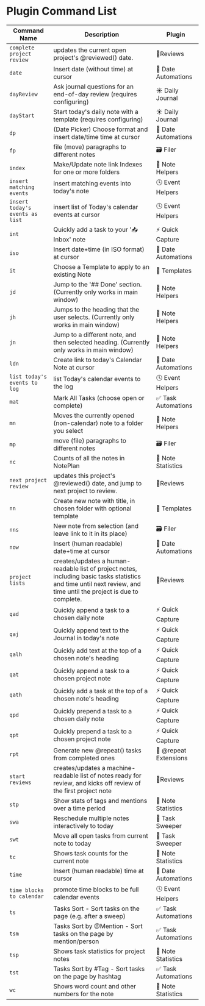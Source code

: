 # Plugin Command List

| Command Name | Description | Plugin |
| --- | --- | --- |
| `complete project review` | updates the current open project's @reviewed() date. | 🔬Reviews |
| `date` | Insert date (without time) at cursor | 📅 Date Automations |
| `dayReview` | Ask journal questions for an end-of-day review (requires configuring) | ☀️ Daily Journal |
| `dayStart` | Start today's daily note with a template (requires configuring) | ☀️ Daily Journal |
| `dp` | (Date Picker) Choose format and insert date/time time at cursor | 📅 Date Automations |
| `fp` | file (move) paragraphs to different notes | 🗃 Filer |
| `index` | Make/Update note link Indexes for one or more folders | 📙 Note Helpers |
| `insert matching events` | insert matching events into today's note | 🕓 Event Helpers |
| `insert today's events as list` | insert list of Today's calendar events at cursor | 🕓 Event Helpers |
| `int` | Quickly add a task to your '📥 Inbox' note | ⚡️ Quick Capture |
| `iso` | Insert date+time (in ISO format) at cursor | 📅 Date Automations |
| `it` | Choose a Template to apply to an existing Note | 🔩 Templates |
| `jd` | Jump to the '## Done' section. (Currently only works in main window) | 📙 Note Helpers |
| `jh` | Jumps to the heading that the user selects. (Currently only works in main window) | 📙 Note Helpers |
| `jn` | Jump to a different note, and then selected heading. (Currently only works in main window) | 📙 Note Helpers |
| `ldn` | Create link to today's Calendar Note at cursor | 📅 Date Automations |
| `list today's events to log` | list Today's calendar events to the log | 🕓 Event Helpers |
| `mat` | Mark All Tasks (choose open or complete) | ✅ Task Automations |
| `mn` | Moves the currently opened (non-calendar) note to a folder you select | 📙 Note Helpers |
| `mp` | move (file) paragraphs to different notes | 🗃 Filer |
| `nc` | Counts of all the notes in NotePlan | 🔢 Note Statistics |
| `next project review` | updates this project's @reviewed() date, and jump to next project to review. | 🔬Reviews |
| `nn` | Create new note with title, in chosen folder with optional template | 🔩 Templates |
| `nns` | New note from selection (and leave link to it in its place) | 🗃 Filer |
| `now` | Insert (human readable) date+time at cursor | 📅 Date Automations |
| `project lists` | creates/updates a human-readable list of project notes, including basic tasks statistics and time until next review, and time until the project is due to complete. | 🔬Reviews |
| `qad` | Quickly append a task to a chosen daily note | ⚡️ Quick Capture |
| `qaj` | Quickly append text to the Journal in today's note | ⚡️ Quick Capture |
| `qalh` | Quickly add text at the top of a chosen note's heading | ⚡️ Quick Capture |
| `qat` | Quickly append a task to a chosen project note | ⚡️ Quick Capture |
| `qath` | Quickly add a task at the top of a chosen note's heading | ⚡️ Quick Capture |
| `qpd` | Quickly prepend a task to a chosen daily note | ⚡️ Quick Capture |
| `qpt` | Quickly prepend a task to a chosen project note | ⚡️ Quick Capture |
| `rpt` | Generate new @repeat() tasks from completed ones | 🔁 @repeat Extensions |
| `start reviews` | creates/updates a machine-readable list of notes ready for review, and kicks off review of the first project note | 🔬Reviews |
| `stp` | Show stats of tags and mentions over a time period | 🔢 Note Statistics |
| `swa` | Reschedule multiple notes interactively to today | 🧹 Task Sweeper |
| `swt` | Move all open tasks from current note to today | 🧹 Task Sweeper |
| `tc` | Shows task counts for the current note | 🔢 Note Statistics |
| `time` | Insert (human readable) time at cursor | 📅 Date Automations |
| `time blocks to calendar` | promote time blocks to be full calendar events | 🕓 Event Helpers |
| `ts` | Tasks Sort - Sort tasks on the page (e.g. after a sweep) | ✅ Task Automations |
| `tsm` | Tasks Sort by @Mention - Sort tasks on the page by mention/person | ✅ Task Automations |
| `tsp` | Shows task statistics for project notes | 🔢 Note Statistics |
| `tst` | Tasks Sort by #Tag - Sort tasks on the page by hashtag | ✅ Task Automations |
| `wc` | Shows word count and other numbers for the note | 🔢 Note Statistics |
